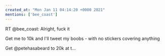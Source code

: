 ```yaml
---
created_at: "Mon Jan 11 04:14:20 +0000 2021"
mentions: ['bee_coast']
---
```


RT @bee_coast: Alright, fuck it

Get me to 10k and I'll tweet my boobs - with no stickers covering anything

Get @petehasabeard to 20k at t…